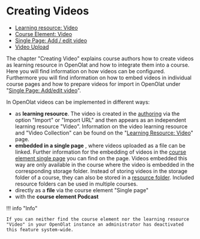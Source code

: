 # Creating Videos

  * [Learning resource: Video](Learning_resource_Video.md)
  * [Course Element: Video](Course_element_Video.md)
  * [Single Page: Add / edit video](Single_Page_Add_edit_video.md)
  * [Video Upload](Video_Upload.md)

  

The chapter "Creating Video" explains course authors how to create videos as
learning resource in OpenOlat and how to integrate them into a course. Here
you will find information on how videos can be configured. Furthermore you
will find information on how to embed videos in individual course pages and
how to prepare videos for import in OpenOlat under "[Single Page: Add/edit
video](Single_Page_Add_edit_video.md)".

In OpenOlat videos can be implemented in different ways:

  * as  **learning resource**. The video is created in the [authoring](../authoring/Various_Types_of_Learning_Resources.md) via the option "Import" or "Import URL" and then appears as an independent learning resource "Video". Information on the video learning resource and "Video Collection" can be found on the "[Learning Resource: Video](Learning_resource_Video.md)" page.
  *  **embedded in a single page** , where videos uploaded as a file can be linked. Further information for the embedding of videos in the [course element single page](../course_elements/Course_Element_Single_Page.md) you can find on the page. Videos embedded this way are only available in the course where the video is embedded in the corresponding storage folder. Instead of storing videos in the storage folder of a course, they can also be stored in a [resource folder](../course_create/Course_Settings.md#CourseSettings-_detail_ressourcen).  Included resource folders can be used in multiple courses.
  * directly as a **file** via the course element "Single page"
  * with the **course element Podcast**

!!! info "Info"

    If you can neither find the course element nor the learning resource "Video" in your OpenOlat instance an administrator has deactivated this feature system-wide.

